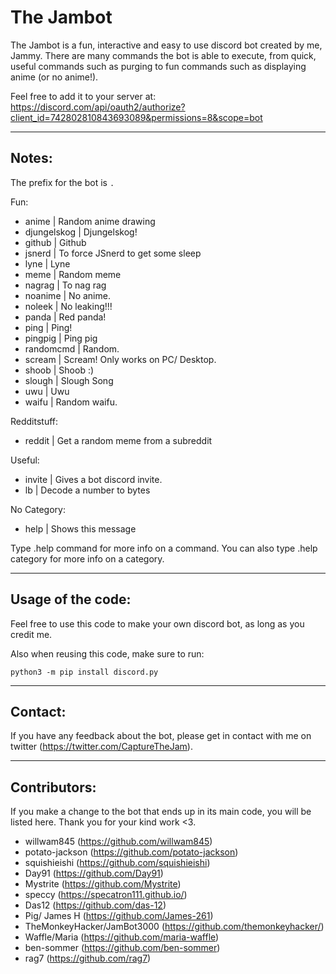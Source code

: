 # The Jambot
The Jambot is a fun, interactive and easy to use discord bot created by me, Jammy. There are many commands the bot is able to execute, from quick, useful commands such as purging to fun commands such as displaying anime (or no anime!).


Feel free to add it to your server at: https://discord.com/api/oauth2/authorize?client_id=742802810843693089&permissions=8&scope=bot


<hr>

## Notes:
The prefix for the bot is `.`

Fun:
 - anime       | Random anime drawing
 - djungelskog | Djungelskog!
 - github      | Github
 - jsnerd      | To force JSnerd to get some sleep
 - lyne        | Lyne
 - meme        | Random meme
 - nagrag      | To nag rag
 - noanime     | No anime.
 - noleek      | No leaking!!!
 - panda       | Red panda!
 - ping        | Ping!
 - pingpig     | Ping pig
 - randomcmd   | Random.
 - scream      | Scream! Only works on PC/ Desktop.
 - shoob       | Shoob :)
 - slough      | Slough Song
 - uwu         | Uwu
 - waifu       | Random waifu.
 
Redditstuff:
 - reddit      | Get a random meme from a subreddit
 
Useful:
  - invite      | Gives a bot discord invite.
  - lb          | Decode a number to bytes
  
​No Category:
  - help       |  Shows this message

Type .help command for more info on a command.
You can also type .help category for more info on a category.


<hr>

## Usage of the code:

Feel free to use this code to make your own discord bot, as long as you credit me.

Also when reusing this code, make sure to run:

```
python3 -m pip install discord.py
```

<hr>

## Contact:

If you have any feedback about the bot, please get in contact with me on twitter (https://twitter.com/CaptureTheJam).

<hr>

## Contributors:

If you make a change to the bot that ends up in its main code, you will be listed here. Thank you for your kind work <3.

- willwam845 (https://github.com/willwam845)
- potato-jackson (https://github.com/potato-jackson)
- squishieishi (https://github.com/squishieishi)
- Day91 (https://github.com/Day91)
- Mystrite (https://github.com/Mystrite)
- speccy (https://specatron111.github.io/)
- Das12 (https://github.com/das-12)
- Pig/ James H (https://github.com/James-261)
- TheMonkeyHacker/JamBot3000 (https://github.com/themonkeyhacker/)
- Waffle/Maria (https://github.com/maria-waffle)
- ben-sommer (https://github.com/ben-sommer)
- rag7 (https://github.com/rag7)
